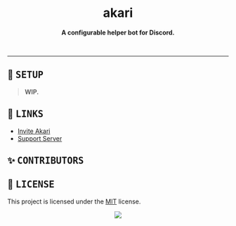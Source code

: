 <!---
this readme sucks
--->

<!--- TITLE --->
<h1 align="center"> akari </h1>

<!--- DESCRIPTION --->
<div align="center">
   <p>
   <strong>A configurable helper bot for Discord.</strong>
   </p>
   <br>
</div>

---

<!--- SETUP --->
## :wrench: <samp>SETUP</samp>

   > **WIP.**

<!--- LINKS --->
## :satellite: <samp>LINKS</samp>
   - [Invite Akari](https://discord.com/oauth2/authorize?client_id=1125402976845049937&permissions=1237423877622&scope=bot%20applications.commands)
   - [Support Server](https://discord.gg/fPdqz4f8wf)

<!--- CONTRIBUTORS --->
## :sparkles: <samp>CONTRIBUTORS</samp>

<!-- ALL-CONTRIBUTORS-LIST:START - Do not remove or modify this section -->

<!-- ALL-CONTRIBUTORS-LIST:END -->

<!--- LICENSE --->
## :scroll: <samp>LICENSE</samp>
   This project is licensed under the [MIT](../LICENSE.md) license.

<p align="center">
   <img src="https://raw.githubusercontent.com/catppuccin/catppuccin/main/assets/footers/gray0_ctp_on_line.svg?sanitize=true"/>
</p>
